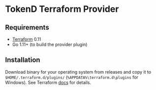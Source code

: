 # TokenD Terraform Provider

## Requirements

 * [Terraform](https://learn.hashicorp.com/terraform/getting-started/install) 0.11
 * Go 1.11+ (to build the provider plugin)

## Installation

Download binary for your operating system from releases and copy it to `$HOME/.terraform.d/plugins/` (`%APPDATA%\terraform.d\plugins` for Windows). See Terraform [docs](https://www.terraform.io/docs/configuration-0-11/providers.html#third-party-plugins) for details.
